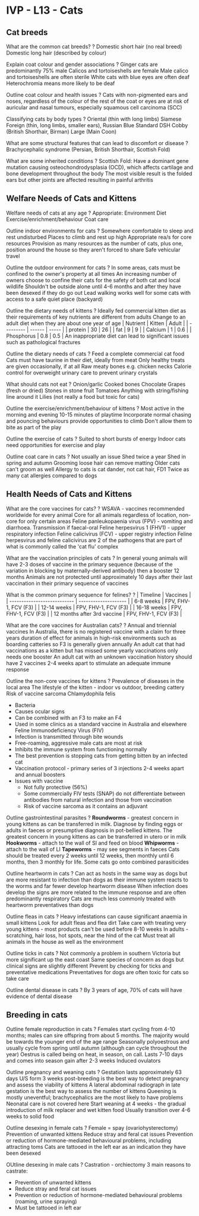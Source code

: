 # IVP - L13 - Cats

## Cat breeds

What are the common cat breeds?
?
Domestic short hair (no real breed)
Domestic long hair (described by colour)

Explain coat colour and gender associations
?
Ginger cats are predominantly 75% male
Calicos and tortoiseshells are female
Male calico and tortoiseshells are often sterile
White cats with blue eyes are often deaf
Heterochromia means more likely to be deaf

Outline coat colour and health issues
?
Cats with non-pigmented ears and noses, regardless of the colour of the rest of the coat or eyes are at risk of auricular and nasal tumours, especially squamous cell carcinoma (SCC)

Classifying cats by body types
?
Oriental (thin with long limbs) Siamese
Foreign (thin, long limbs, smaller ears), Russian Blue
Standard DSH
Cobby (British Shorthair, Birman)
Large (Main Coon)

What are some structural features that can lead to discomfort or disease
?
Brachycephalic syndrome (Persian, British Shorthair, Scottish Fold)

What are some inherited conditions
?
Scottish Fold: Have a dominant gene mutation causing osteochondrodysplasia (OCD), which affects cartilage and bone development throughout the body The most visible result is the folded ears but other joints are affected resulting in painful arthritis

## Welfare Needs of Cats and Kittens

Welfare needs of cats at any age
?
Appropriate:
Environment
Diet
Exercise/enrichment/behaviour
Coat care

Outline indoor environments for cats
?
Somewhere comfortable to sleep and rest undisturbed
Places to climb and rest up high
Appropriate rea/s for core resources
Provision as many resources as the number of cats, plus one, position around the house so they aren't forced to share
Safe vehicular travel

Outline the outdoor environment for cats
?
In some areas, cats must be confined to the owner's property at all times
An increasing number of owners choose to confine their cats for the safety of both cat and local wildlife
Shouldn't be outside alone until 4-6 months and after they have been desexed if they do go out
Lead walking works well for some cats with access to a safe quiet place (backyard)

Outline the dietary needs of kittens
?
Ideally fed commercial kitten diet as their requirements of key nutrients are different from adults
Change to an adult diet when they are about one year of age
| Nutrient  | Kitten | Adult |
| --------- | ------ | ----- |
| protein   | 30     | 26    |
| fat       | 9      | 9     |
| Calcium   | 1      | 0.6   |
| Phosphorus | 0.8    | 0.5      |
An inappropriate diet can lead to significant issues such as pathological fractures

Outline the dietary needs of cats
?
Feed a complete commercial cat food
Cats must have taurine in their diet, ideally from meat
Only healthy treats are given occasionally, if at all
Raw meaty bones e.g. chicken necks
Calorie control for overweight
urinary care to prevent urinary crystals

What should cats not eat
?
Onion/garlic
Cooked bones
Chocolate
Grapes (fresh or dried)
Stones in stone fruit
Tomatoes
Anything with string/fishing line around it
Lilies (not really a food but toxic for cats)

Outline the exercise/enrichment/behaviour of kittens
?
Most active in the morning and evening
10-15 minutes of playtime
Incorporate normal chasing and pouncing behaviours
provide opportunities to climb
Don't allow them to bite as part of the play

Outline the exercise of cats
?
Suited to short bursts of energy
Indoor cats need opportunities for exercise and play

Outline coat care in cats
?
Not usually an issue
Shed twice a year
Shed in spring and autumn
Grooming loose hair can remove matting 
Older cats can't groom as well
Allergy to cats is cat dander, not cat hair, FD1
Twice as many cat allergies compared to dogs

## Health Needs of Cats and Kittens

What are the core vaccines for cats?
?
WSAVA - vaccines recommended worldwide for every animal
Core for all animals regardless of location, non-core for only certain areas
Feline panleukopaenia virus (FPV) - vomiting and diarrhoea. Transmission if faecal-oral
Feline herpesvirus 1 (FHV1) - upper respiratory infection
Feline calicivirus (FCV) - upper registry infection
Feline herpesvirus and feline calicivirus are 2 of the pathogens that are part of what is commonly called the 'cat flu' complex

What are the vaccination principles of cats
?
In general young animals will have 2-3 doses of vaccine in the primary sequence (because of the variation in blocking by maternally-derived antibody) then a booster 12 months
Animals are not protected until approximately 10 days after their last vaccination in their primary sequence of vaccines

What is the common primary sequence for felines?
?
| Timeline                    | Vaccines             |
| --------------------------- | -------------------- |
| 6-8 weeks                   | FPV, FHV-1, FCV (F3) |
| 12-14 weeks                 | FPV, FHV-1, FCV (F3) |
| 16-18 weeks                 | FPV, FHV-1, FCV (F3) |
| 12 months after 3rd vaccine | FPV, FHV-1, FCV (F3) | 

What are the core vaccines for Australian cats?
?
Annual and triennial vaccines
In Australia, there is no registered vaccine with a claim for three years duration of effect for animals in high-risk environments such as boarding catteries so F3 is generally given annually
An adult cat that had vaccinations as a kitten but has missed some yearly vaccinations only needs one booster
An adult cat with an unknown vaccination history should have 2 vaccines 2-4 weeks apart to stimulate an adequate immune response

Outline the non-core vaccines for kittens
?
Prevalence of diseases in the local area
The lifestyle of the kitten - indoor vs outdoor, breeding cattery
Risk of vaccine sarcoma
Chlamydophila felis
- Bacteria
- Causes ocular signs
- Can be combined with an F3 to make an F4
- Used in some clinics as a standard vaccine in Australia and elsewhere
Feline Immunodeficiency Virus (FIV)
- Infection is transmitted through bite wounds
- Free-roaming, aggressive male cats are most at risk
- Inhibits the immune system from functioning normally
- The best prevention is stopping cats from getting bitten by an infected cat
- Vaccination protocol - primary series of 3 injections 2-4 weeks apart and annual boosters
- Issues with vaccine
  - Not fully protective (56%)
  - Some commercially FIV tests (SNAP) do not differentiate between antibodies from natural infection and those from vaccination
  - Risk of vaccine sarcoma as it contains an adjuvant

Outline gastrointestinal parasites
?
**Roundworms** - greatest concern in young kittens as can be transferred in milk. Diagnose by finding eggs or adults in faeces or presumptive diagnosis in pot-bellied kittens. The greatest concern in young kittens as can be transferred in utero or in milk
**Hookworms** - attach to the wall of SI and feed on blood
**Whipworms** - attach to the wall of LI
**Tapeworms** - may see segments in faeces
Cats should be treated every 2 weeks until 12 weeks, then monthly until 6 months, then 3 monthly for life. Some cats go onto combined parasiticides

Outline heartworm in cats
?
Can act as hosts in the same way as dogs but are more resistant to infection than dogs as their immune system reacts to the worms and far fewer develop heartworm disease
When infection does develop the signs are more related to the immune response and are often predominantly respiratory
Cats are much less commonly treated with heartworm preventatives than dogs

Outline fleas in cats
?
Heavy infestations can cause significant anaemia in small kittens
Look for adult fleas and flea dirt
Take care with treating very young kittens - most products can't be used before 8-10 weeks
In adults -scratching, hair loss, hot spots, near the hind of the cat
Must treat all animals in the house as well as the environment

Outline ticks in cats
?
Not commonly a problem in southern Victoria but more significant up the east coast
Same species of concern as dogs but clinical signs are slightly different
Prevent by checking for ticks and preventative medications
Preventatives for dogs are often toxic for cats so take care

Outline dental disease in cats
?
By 3 years of age, 70% of cats will have evidence of dental disease

## Breeding in cats

Outline female reproduction in cats
?
Females start cycling from 4-10 months; males can sire offspring from about 5 months. The majority would be towards the younger end of the age range
Seasonally polyoestrous and usually cycle from spring until autumn (although can cycle throughout the year)
Oestrus is called being on heat, in season, on call. Lasts 7-10 days and comes into season gain after 2-3 weeks
Induced ovulators

Outline pregnancy and weaning cats
?
Gestation lasts approximately 63 days
U/S form 3 weeks post-breeding is the best way to detect pregnancy and assess the viability of kittens
A lateral abdominal radiograph in late gestation is the best way to assess the number of kittens
Queening is mostly uneventful; brachycephalics are the most likely to have problems
Neonatal care is not covered here
Start weaning at 4 weeks - the gradual introduction of milk replacer and wet kitten food
Usually transition over 4-6 weeks to solid food

Outline desexing in female cats
?
Female = spay (ovariohysterectomy)
Prevention of unwanted kittens
Reduce stray and feral cat issues
Prevention or reduction of hormone-mediated behavioural problems, including attracting toms
Cats are tattooed in the left ear as an indication they have been desexed

OUtline desexing in male cats
?
Castration - orchiectomy
3 main reasons to castrate:
- Prevention of unwanted kittens
- Reduce stray and feral cat issues
- Prevention or reduction of hormone-mediated behavioural problems (roaming, urine spraying)
- Must be tattooed in left ear

